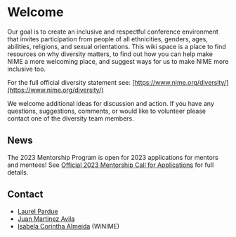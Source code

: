 # Welcome

Our goal is to create an inclusive and respectful conference environment that invites participation from people of all ethnicities, genders, ages, abilities, religions, and sexual orientations. This wiki space is a place to find resources on why diversity matters, to find out how you can help make NIME a more welcoming place, and suggest ways for us to make NIME more inclusive too.

For the full official diversity statement see: [https://www.nime.org/diversity/](https://www.nime.org/diversity/)

We welcome additional ideas for discussion and action. If you have any questions, suggestions, comments, or would like to volunteer please contact one of the diversity team members.

## News

The 2023 Mentorship Program is open for 2023 applications for mentors and mentees!  See [Official 2023 Mentorship Call for Applications](actions/mentorship-call-2023.md) for full details.

## Contact

* [Laurel Pardue](mailto:punk@mit.edu)
* [Juan Martinez Avila](mailto:psxjpma@nott.ac.uk)
* [Isabela Corintha Almeida](mailto:isabelaalmeida29@gmail.com) (WiNIME)

